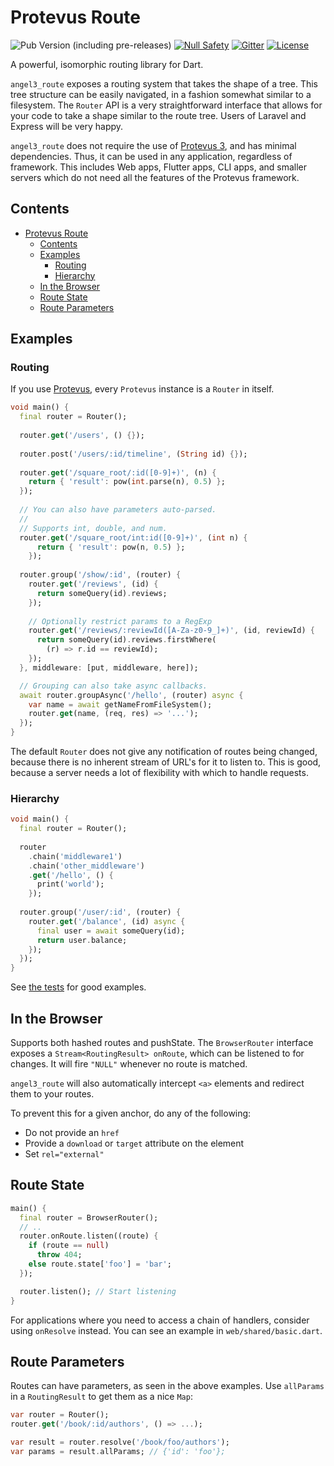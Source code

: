 # Protevus Route

![Pub Version (including pre-releases)](https://img.shields.io/pub/v/angel3_route?include_prereleases)
[![Null Safety](https://img.shields.io/badge/null-safety-brightgreen)](https://dart.dev/null-safety)
[![Gitter](https://img.shields.io/gitter/room/angel_dart/discussion)](https://gitter.im/angel_dart/discussion)
[![License](https://img.shields.io/github/license/dart-backend/angel)](https://github.com/dart-backend/angel/tree/master/packages/route/LICENSE)

A powerful, isomorphic routing library for Dart.

`angel3_route` exposes a routing system that takes the shape of a tree. This tree structure can be easily navigated, in a fashion somewhat similar to a filesystem. The `Router` API is a very straightforward interface that allows for your code to take a shape similar to the route tree. Users of Laravel and Express will be very happy.

`angel3_route` does not require the use of [Protevus 3](https://pub.dev/packages/angel3_framework), and has minimal dependencies. Thus, it can be used in any application, regardless of framework. This includes Web apps, Flutter apps, CLI apps, and smaller servers which do not need all the features of the Protevus framework.

## Contents

- [Protevus Route](#angel3-route)
  - [Contents](#contents)
  - [Examples](#examples)
    - [Routing](#routing)
    - [Hierarchy](#hierarchy)
  - [In the Browser](#in-the-browser)
  - [Route State](#route-state)
  - [Route Parameters](#route-parameters)

## Examples

### Routing

If you use [Protevus](https://pub.dev/packages/angel3_framework), every `Protevus` instance is a `Router` in itself.

```dart
void main() {
  final router = Router();
  
  router.get('/users', () {});
  
  router.post('/users/:id/timeline', (String id) {});
  
  router.get('/square_root/:id([0-9]+)', (n) { 
    return { 'result': pow(int.parse(n), 0.5) };
  });
  
  // You can also have parameters auto-parsed.
  //
  // Supports int, double, and num.
  router.get('/square_root/int:id([0-9]+)', (int n) { 
      return { 'result': pow(n, 0.5) };
    });
  
  router.group('/show/:id', (router) {
    router.get('/reviews', (id) {
      return someQuery(id).reviews;
    });
    
    // Optionally restrict params to a RegExp
    router.get('/reviews/:reviewId([A-Za-z0-9_]+)', (id, reviewId) {
      return someQuery(id).reviews.firstWhere(
        (r) => r.id == reviewId);
    });
  }, middleware: [put, middleware, here]);

  // Grouping can also take async callbacks.
  await router.groupAsync('/hello', (router) async {
    var name = await getNameFromFileSystem();
    router.get(name, (req, res) => '...');
  });
}
```

The default `Router` does not give any notification of routes being changed, because there is no inherent stream of URL's for it to listen to. This is good, because a server needs a lot of flexibility with which to handle requests.

### Hierarchy

```dart
void main() {
  final router = Router();
  
  router
    .chain('middleware1')
    .chain('other_middleware')
    .get('/hello', () {
      print('world');
    });
  
  router.group('/user/:id', (router) {
    router.get('/balance', (id) async {
      final user = await someQuery(id);
      return user.balance;
    });
  });
}
```

See [the tests](test/route/no_params.dart) for good examples.

## In the Browser

Supports both hashed routes and pushState. The `BrowserRouter` interface exposes a `Stream<RoutingResult> onRoute`, which can be listened to for changes. It will fire `"NULL"` whenever no route is matched.

`angel3_route` will also automatically intercept `<a>` elements and redirect them to your routes.

To prevent this for a given anchor, do any of the following:

- Do not provide an `href`
- Provide a `download` or `target` attribute on the element
- Set `rel="external"`
  
## Route State

```dart
main() {
  final router = BrowserRouter();
  // ..
  router.onRoute.listen((route) {
    if (route == null)
      throw 404;
    else route.state['foo'] = 'bar';
  });

  router.listen(); // Start listening
}
```

For applications where you need to access a chain of handlers, consider using `onResolve` instead. You can see an example in `web/shared/basic.dart`.

## Route Parameters

Routes can have parameters, as seen in the above examples. Use `allParams` in a `RoutingResult` to get them as a nice `Map`:

```dart
var router = Router();
router.get('/book/:id/authors', () => ...);

var result = router.resolve('/book/foo/authors');
var params = result.allParams; // {'id': 'foo'};
```
